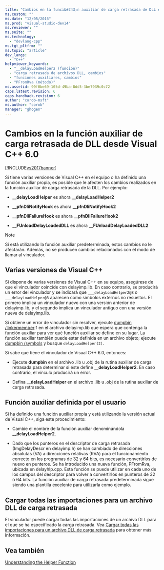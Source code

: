 ```yaml
---
title: "Cambios en la funci&#243;n auxiliar de carga retrasada de DLL desde Visual C++ 6.0 | Microsoft Docs"
ms.custom: ""
ms.date: "12/05/2016"
ms.prod: "visual-studio-dev14"
ms.reviewer: ""
ms.suite: ""
ms.technology: 
  - "devlang-cpp"
ms.tgt_pltfrm: ""
ms.topic: "article"
dev_langs: 
  - "C++"
helpviewer_keywords: 
  - "__delayLoadHelper2 (función)"
  - "carga retrasada de archivos DLL, cambios"
  - "funciones auxiliares, cambios"
  - "PFromRva (método)"
ms.assetid: 99f0be69-105d-49ba-8dd5-3be7939c0c72
caps.latest.revision: 6
caps.handback.revision: 6
author: "corob-msft"
ms.author: "corob"
manager: "ghogen"
---
```

# Cambios en la funci&#243;n auxiliar de carga retrasada de DLL desde Visual C++ 6.0
[!INCLUDE[vs2017banner](../../assembler/inline/includes/vs2017banner.md)]

Si tiene varias versiones de Visual C\+\+ en el equipo o ha definido una función auxiliar propia, es posible que le afecten los cambios realizados en la función auxiliar de carga retrasada de la DLL.  Por ejemplo:  
  
-   **\_\_delayLoadHelper** es ahora **\_\_delayLoadHelper2**  
  
-   **\_\_pfnDliNotifyHook** es ahora **\_\_pfnDliNotifyHook2**  
  
-   **\_\_pfnDliFailureHook** es ahora **\_\_pfnDliFailureHook2**  
  
-   **\_\_FUnloadDelayLoadedDLL** es ahora **\_\_FUnloadDelayLoadedDLL2**  
  
> [!NOTE]
>  Si está utilizando la función auxiliar predeterminada, estos cambios no le afectarán.  Además, no se producen cambios relacionados con el modo de llamar al vinculador.  
  
## Varias versiones de Visual C\+\+  
 Si dispone de varias versiones de Visual C\+\+ en su equipo, asegúrese de que el vinculador coincide con delayimp.lib.  En caso contrario, se producirá un error del vinculador y se indicará que `___delayLoadHelper2@8` o `___delayLoadHelper@8` aparecen como símbolos externos no resueltos.  El primero implica un vinculador nuevo con una versión anterior de delayimp.lib, y el segundo implica un vinculador antiguo con una versión nueva de delayimp.lib.  
  
 Si obtiene un error de vinculador sin resolver, ejecute [dumpbin \/linkermember](../../build/reference/linkermember.md):1 en el archivo delayimp.lib que espera que contenga la función auxiliar para ver qué función auxiliar se define en su lugar.  La función auxiliar también puede estar definida en un archivo objeto; ejecute [dumpbin \/symbols](../../build/reference/symbols.md) y busque `delayLoadHelper(2)`.  
  
 Si sabe que tiene el vinculador de Visual C\+\+ 6.0, entonces:  
  
-   Ejecute **dumpbin** en el archivo .lib u .obj de la rutina auxiliar de carga retrasada para determinar si éste define **\_\_delayLoadHelper2**.  En caso contrario, el vínculo producirá un error.  
  
-   Defina **\_\_delayLoadHelper** en el archivo .lib u .obj de la rutina auxiliar de carga retrasada.  
  
## Función auxiliar definida por el usuario  
 Si ha definido una función auxiliar propia y está utilizando la versión actual de Visual C\+\+, siga este procedimiento:  
  
-   Cambie el nombre de la función auxiliar denominándola **\_\_delayLoadHelper2**.  
  
-   Dado que los punteros en el descriptor de carga retrasada \(ImgDelayDescr en delayimp.h\) se han cambiado de direcciones absolutas \(VA\) a direcciones relativas \(RVA\) para el funcionamiento correcto en los programas de 32 y 64 bits, es necesario convertirlos de nuevo en punteros.  Se ha introducido una nueva función, PFromRva, ubicada en delayhlp.cpp.  Esta función se puede utilizar en cada uno de los campos del descriptor para volver a convertirlos en punteros de 32 ó 64 bits.  La función auxiliar de carga retrasada predeterminada sigue siendo una plantilla excelente para utilizarla como ejemplo.  
  
## Cargar todas las importaciones para un archivo DLL de carga retrasada  
 El vinculador puede cargar todas las importaciones de un archivo DLL para el que se ha especificado la carga retrasada.  Vea [Cargar todas las importaciones para un archivo DLL de carga retrasada](../../build/reference/loading-all-imports-for-a-delay-loaded-dll.md) para obtener más información.  
  
## Vea también  
 [Understanding the Helper Function](http://msdn.microsoft.com/es-es/6279c12c-d908-4967-b0b3-cabfc3e91d3d)